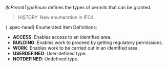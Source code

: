 ﻿_IfcPermitTypeEnum_ defines the types of permits that can be granted.

> HISTORY&nbsp; New enumeration in IFC4.

{ .spec-head}
Enumerated Item Definitions:

* **ACCESS**: Enables access to an identified area.
* **BUILDING**: Enables work to proceed by getting regulatory permissions.
* **WORK**: Enables work to be carried out in an identified area.
* **USERDEFINED**: User-defined type.
* **NOTDEFINED**: Undefined type.
